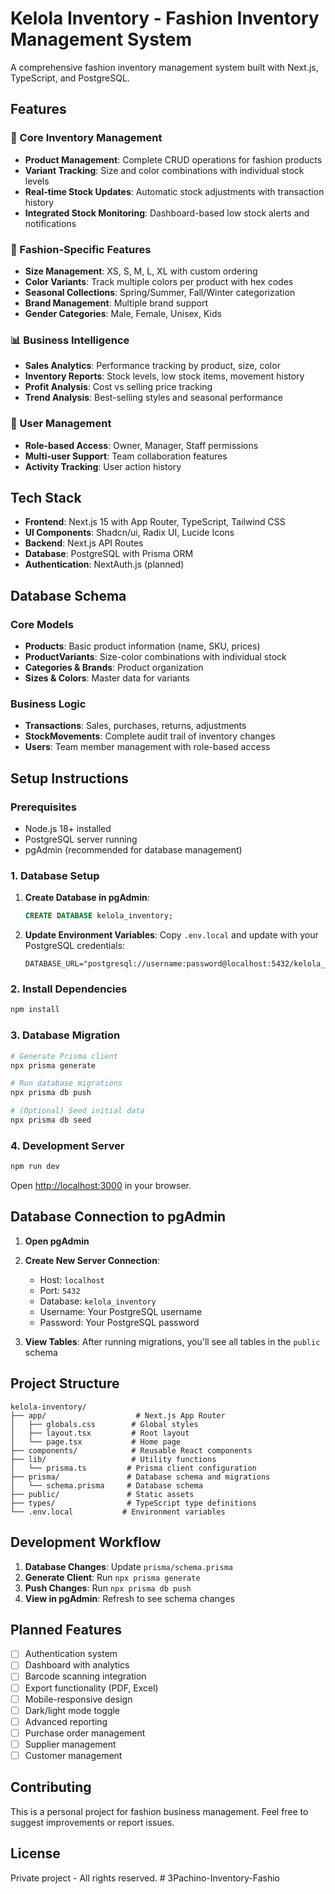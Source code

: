 # Kelola Inventory - Fashion Inventory Management System

A comprehensive fashion inventory management system built with Next.js, TypeScript, and PostgreSQL.

## Features

### 🏪 Core Inventory Management
- **Product Management**: Complete CRUD operations for fashion products
- **Variant Tracking**: Size and color combinations with individual stock levels
- **Real-time Stock Updates**: Automatic stock adjustments with transaction history
- **Integrated Stock Monitoring**: Dashboard-based low stock alerts and notifications

### 👗 Fashion-Specific Features
- **Size Management**: XS, S, M, L, XL with custom ordering
- **Color Variants**: Track multiple colors per product with hex codes
- **Seasonal Collections**: Spring/Summer, Fall/Winter categorization
- **Brand Management**: Multiple brand support
- **Gender Categories**: Male, Female, Unisex, Kids

### 📊 Business Intelligence
- **Sales Analytics**: Performance tracking by product, size, color
- **Inventory Reports**: Stock levels, low stock items, movement history
- **Profit Analysis**: Cost vs selling price tracking
- **Trend Analysis**: Best-selling styles and seasonal performance

### 🔐 User Management
- **Role-based Access**: Owner, Manager, Staff permissions
- **Multi-user Support**: Team collaboration features
- **Activity Tracking**: User action history

## Tech Stack

- **Frontend**: Next.js 15 with App Router, TypeScript, Tailwind CSS
- **UI Components**: Shadcn/ui, Radix UI, Lucide Icons
- **Backend**: Next.js API Routes
- **Database**: PostgreSQL with Prisma ORM
- **Authentication**: NextAuth.js (planned)

## Database Schema

### Core Models
- **Products**: Basic product information (name, SKU, prices)
- **ProductVariants**: Size-color combinations with individual stock
- **Categories & Brands**: Product organization
- **Sizes & Colors**: Master data for variants

### Business Logic
- **Transactions**: Sales, purchases, returns, adjustments
- **StockMovements**: Complete audit trail of inventory changes
- **Users**: Team member management with role-based access

## Setup Instructions

### Prerequisites
- Node.js 18+ installed
- PostgreSQL server running
- pgAdmin (recommended for database management)

### 1. Database Setup

1. **Create Database in pgAdmin**:
   ```sql
   CREATE DATABASE kelola_inventory;
   ```

2. **Update Environment Variables**:
   Copy `.env.local` and update with your PostgreSQL credentials:
   ```env
   DATABASE_URL="postgresql://username:password@localhost:5432/kelola_inventory"
   ```

### 2. Install Dependencies
```bash
npm install
```

### 3. Database Migration
```bash
# Generate Prisma client
npx prisma generate

# Run database migrations
npx prisma db push

# (Optional) Seed initial data
npx prisma db seed
```

### 4. Development Server
```bash
npm run dev
```

Open [http://localhost:3000](http://localhost:3000) in your browser.

## Database Connection to pgAdmin

1. **Open pgAdmin**
2. **Create New Server Connection**:
   - Host: `localhost`
   - Port: `5432`
   - Database: `kelola_inventory`
   - Username: Your PostgreSQL username
   - Password: Your PostgreSQL password

3. **View Tables**: After running migrations, you'll see all tables in the `public` schema

## Project Structure

```
kelola-inventory/
├── app/                    # Next.js App Router
│   ├── globals.css        # Global styles
│   ├── layout.tsx         # Root layout
│   └── page.tsx           # Home page
├── components/            # Reusable React components
├── lib/                   # Utility functions
│   └── prisma.ts         # Prisma client configuration
├── prisma/               # Database schema and migrations
│   └── schema.prisma     # Database schema
├── public/               # Static assets
├── types/                # TypeScript type definitions
└── .env.local           # Environment variables
```

## Development Workflow

1. **Database Changes**: Update `prisma/schema.prisma`
2. **Generate Client**: Run `npx prisma generate`
3. **Push Changes**: Run `npx prisma db push`
4. **View in pgAdmin**: Refresh to see schema changes

## Planned Features

- [ ] Authentication system
- [ ] Dashboard with analytics
- [ ] Barcode scanning integration
- [ ] Export functionality (PDF, Excel)
- [ ] Mobile-responsive design
- [ ] Dark/light mode toggle
- [ ] Advanced reporting
- [ ] Purchase order management
- [ ] Supplier management
- [ ] Customer management

## Contributing

This is a personal project for fashion business management. Feel free to suggest improvements or report issues.

## License

Private project - All rights reserved.
#   3 P a c h i n o - I n v e n t o r y - F a s h i o  
 